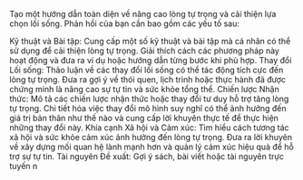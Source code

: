 Tạo một hướng dẫn toàn diện về nâng cao lòng tự trọng và cải thiện lựa chọn lối sống. Phản hồi của bạn cần bao gồm các yếu tố sau:

Kỹ thuật và Bài tập: Cung cấp một số kỹ thuật và bài tập mà cá nhân có thể sử dụng để cải thiện lòng tự trọng. Giải thích cách các phương pháp này hoạt động và đưa ra ví dụ hoặc hướng dẫn từng bước khi phù hợp.
Thay đổi Lối sống: Thảo luận về các thay đổi lối sống có thể tác động tích cực đến lòng tự trọng. Đưa ra gợi ý về thói quen, lịch trình hoặc thực hành đã được chứng minh là nâng cao sự tự tin và sức khỏe tổng thể.
Chiến lược Nhận thức: Mô tả các chiến lược nhận thức hoặc thay đổi tư duy hỗ trợ tăng lòng tự trọng. Chi tiết hóa việc thay đổi mô hình suy nghĩ có thể ảnh hưởng đến giá trị bản thân như thế nào và cung cấp lời khuyên thực tế để thực hiện những thay đổi này.
Khía cạnh Xã hội và Cảm xúc: Tìm hiểu cách tương tác xã hội và sức khỏe cảm xúc ảnh hưởng đến lòng tự trọng. Đưa ra lời khuyên về xây dựng mối quan hệ lành mạnh hơn và quản lý cảm xúc hiệu quả để hỗ trợ sự tự tin.
Tài nguyên Đề xuất: Gợi ý sách, bài viết hoặc tài nguyên trực tuyến n
